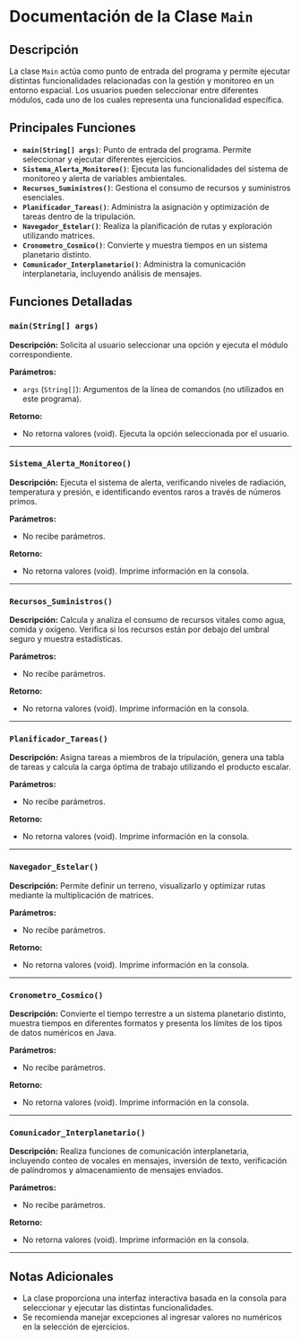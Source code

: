 # Documentación de la Clase `Main`

## Descripción
La clase `Main` actúa como punto de entrada del programa y permite ejecutar distintas funcionalidades relacionadas con la gestión y monitoreo en un entorno espacial. Los usuarios pueden seleccionar entre diferentes módulos, cada uno de los cuales representa una funcionalidad específica.

## Principales Funciones

- **`main(String[] args)`**: Punto de entrada del programa. Permite seleccionar y ejecutar diferentes ejercicios.
- **`Sistema_Alerta_Monitoreo()`**: Ejecuta las funcionalidades del sistema de monitoreo y alerta de variables ambientales.
- **`Recursos_Suministros()`**: Gestiona el consumo de recursos y suministros esenciales.
- **`Planificador_Tareas()`**: Administra la asignación y optimización de tareas dentro de la tripulación.
- **`Navegador_Estelar()`**: Realiza la planificación de rutas y exploración utilizando matrices.
- **`Cronometro_Cosmico()`**: Convierte y muestra tiempos en un sistema planetario distinto.
- **`Comunicador_Interplanetario()`**: Administra la comunicación interplanetaria, incluyendo análisis de mensajes.

## Funciones Detalladas

### `main(String[] args)`
**Descripción:**
Solicita al usuario seleccionar una opción y ejecuta el módulo correspondiente.

**Parámetros:**
- `args` (`String[]`): Argumentos de la línea de comandos (no utilizados en este programa).

**Retorno:**
- No retorna valores (void). Ejecuta la opción seleccionada por el usuario.

---

### `Sistema_Alerta_Monitoreo()`
**Descripción:**
Ejecuta el sistema de alerta, verificando niveles de radiación, temperatura y presión, e identificando eventos raros a través de números primos.

**Parámetros:**
- No recibe parámetros.

**Retorno:**
- No retorna valores (void). Imprime información en la consola.

---

### `Recursos_Suministros()`
**Descripción:**
Calcula y analiza el consumo de recursos vitales como agua, comida y oxígeno. Verifica si los recursos están por debajo del umbral seguro y muestra estadísticas.

**Parámetros:**
- No recibe parámetros.

**Retorno:**
- No retorna valores (void). Imprime información en la consola.

---

### `Planificador_Tareas()`
**Descripción:**
Asigna tareas a miembros de la tripulación, genera una tabla de tareas y calcula la carga óptima de trabajo utilizando el producto escalar.

**Parámetros:**
- No recibe parámetros.

**Retorno:**
- No retorna valores (void). Imprime información en la consola.

---

### `Navegador_Estelar()`
**Descripción:**
Permite definir un terreno, visualizarlo y optimizar rutas mediante la multiplicación de matrices.

**Parámetros:**
- No recibe parámetros.

**Retorno:**
- No retorna valores (void). Imprime información en la consola.

---

### `Cronometro_Cosmico()`
**Descripción:**
Convierte el tiempo terrestre a un sistema planetario distinto, muestra tiempos en diferentes formatos y presenta los límites de los tipos de datos numéricos en Java.

**Parámetros:**
- No recibe parámetros.

**Retorno:**
- No retorna valores (void). Imprime información en la consola.

---

### `Comunicador_Interplanetario()`
**Descripción:**
Realiza funciones de comunicación interplanetaria, incluyendo conteo de vocales en mensajes, inversión de texto, verificación de palíndromos y almacenamiento de mensajes enviados.

**Parámetros:**
- No recibe parámetros.

**Retorno:**
- No retorna valores (void). Imprime información en la consola.

---

## Notas Adicionales
- La clase proporciona una interfaz interactiva basada en la consola para seleccionar y ejecutar las distintas funcionalidades.
- Se recomienda manejar excepciones al ingresar valores no numéricos en la selección de ejercicios.